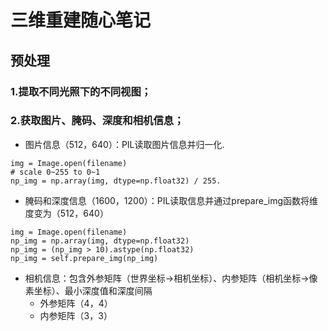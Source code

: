 三维重建随心笔记
=====
预处理
------
### 1.提取不同光照下的不同视图；  
### 2.获取图片、腌码、深度和相机信息；  
* 图片信息（512，640）：PIL读取图片信息并归一化. 
```
img = Image.open(filename)
# scale 0~255 to 0~1
np_img = np.array(img, dtype=np.float32) / 255.
```
* 腌码和深度信息（1600，1200）：PIL读取信息并通过prepare_img函数将维度变为（512，640）
```
img = Image.open(filename)
np_img = np.array(img, dtype=np.float32)
np_img = (np_img > 10).astype(np.float32)
np_img = self.prepare_img(np_img)
```
* 相机信息：包含外参矩阵（世界坐标->相机坐标）、内参矩阵（相机坐标->像素坐标）、最小深度值和深度间隔  
  - 外参矩阵（4，4）  
  - 内参矩阵（3，3）  
